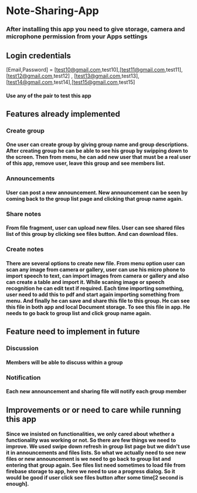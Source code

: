 # Note-Sharing-App
### After installing this app you need to give storage, camera and microphone permission from your Apps settings 
## Login credentials
[Email,Password] = [test10@gmail.com,test10],[test11@gmail.com,test11], [test12@gmail.com,test12] , [test13@gmail.com,test13], [test14@gmail.com,test14],[test15@gmail.com,test15]
#### Use any of the pair to test this app

## Features already implemented 
### Create group
#### One user can create group by giving group name and group descriptions. After creating group he can be able to see his group by swipping down to the screen. Then from menu, he can add new user that must be a real user of this app, remove user, leave this group and see members list. 
### Announcements
#### User can post a new announcement. New announcement can be seen by coming back to the group list page and clicking that group name again.
### Share notes
#### From file fragment, user can upload new files. User can see shared files list of this group by clicking see files button. And can download files.
### Create notes
#### There are several options to create new file. From menu option user can scan any image from camera or gallery, user can use his micro phone to import speech to text, can import images from camera or gallery and also can create a table and import it. While scaning image or speech recognition he can edit text if required. Each time importing something, user need to add this to pdf and start again importing something from menu. And finally he can save and share this file to this group. He can see this file in both app and local Document storage. To see this file in app. He needs to go back to group list and click group name again.

## Feature need to implement in future
### Discussion
#### Members will be able to discuss within a group
### Notification
#### Each new announcement and sharing file will notify each group member

## Improvements or or need to care while running this app
#### Since we insisted on functionalities, we only cared about whether a functionality was working or not. So there are few things we need to improve. We used swipe down refresh in group list page but we didn't use it in announcements and files lists. So what we actually need to see new files or new announcement is we need to go back to group list and entering that group again. See files list need sometimes to load file from firebase storage to app, here we need to use a progress dialog. So it would be good if user click see files button after some time[2 second is enough]. 
